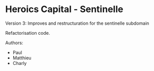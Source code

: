 # Heroics Capital - Sentinelle

Version 3: Improves and restructuration for the sentinelle subdomain

Refactorisation code.


Authors:
- Paul
- Matthieu
- Charly
